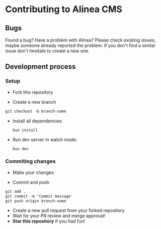 # Contributing to Alinea CMS

## Bugs

Found a bug? Have a problem with Alinea? Please check existing issues, maybe someone already reported the problem. If you don't find a similar issue don't hesitate to create a new one.

## Development process

### Setup

- Fork this repository

- Create a new branch

```markdown
git checkout -b branch-name
```

- Install all dependencies:

  ```
  bun install
  ```

- Run dev server in watch mode:

  ```
  bun dev
  ```

### Commiting changes

- Make your changes

- Commit and push

```markdown
git add .
git commit -m 'Commit message'
git push origin branch-name
```

- Create a new pull request from your forked repository
- Wait for your PR review and merge approval!
- **Star this repository** if you had fun!
